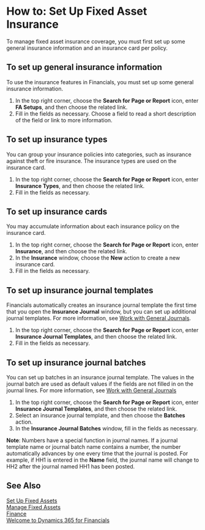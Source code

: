<properties
                pageTitle="How to: Set Up Fixed Asset Insurance| Financials"
                description="Describes how to set the system up for insurance of fixed assets."
                services="project-madeira"
                documentationCenter=""
                authors="SorenGP"
/>
<tags
    ms.service="project-madeira"
    ms.topic="article"
    ms.devlang="na"
    ms.tgt_pltfrm="na"
    ms.workload="na"
    ms.date="10/28/2016"
    ms.author="SorenGP" />

# How to: Set Up Fixed Asset Insurance
To manage fixed asset insurance coverage, you must first set up some general insurance information and an insurance card per policy.

## To set up general insurance information  
To use the insurance features in Financials, you must set up some general insurance information.  

1. In the top right corner, choose the **Search for Page or Report** icon, enter **FA Setups**, and then choose the related link.  
2. Fill in the fields as necessary. Choose a field to read a short description of the field or link to more information.  

## To set up insurance types  
You can group your insurance policies into categories, such as insurance against theft or fire insurance. The insurance types are used on the insurance card.

1. In the top right corner, choose the **Search for Page or Report** icon, enter **Insurance Types**, and then choose the related link.  
2. Fill in the fields as necessary.

## To set up insurance cards  
You may accumulate information about each insurance policy on the insurance card.  

1. In the top right corner, choose the **Search for Page or Report** icon, enter **Insurance**, and then choose the related link.  
2. In the **Insurance** window, choose the **New** action to create a  new insurance card.  
3. Fill in the fields as necessary.

## To set up insurance journal templates  
Financials automatically creates an insurance journal template the first time that you open the **Insurance Journal** window, but you can set up additional journal templates. For more information, see [Work with General Journals](ui-work-general-journals.md).  

1. In the top right corner, choose the **Search for Page or Report** icon, enter **Insurance Journal Templates**, and then choose the related link.  
2. Fill in the fields as necessary.

## To set up insurance journal batches  
You can set up batches in an insurance journal template. The values in the journal batch are used as default values if the fields are not filled in on the journal lines. For more information, see [Work with General Journals](ui-work-general-journals.md)  

1. In the top right corner, choose the **Search for Page or Report** icon, enter **Insurance Journal Templates**, and then choose the related link.  
2. Select an insurance journal template, and then choose the **Batches** action.
3. In the **Insurance Journal Batches** window, fill in the fields as necessary.

**Note**: Numbers have a special function in journal names. If a journal template name or journal batch name contains a number, the number automatically advances by one every time that the journal is posted. For example, if HH1 is entered in the **Name** field, the journal name will change to HH2 after the journal named HH1 has been posted.

## See Also
[Set Up Fixed Assets](fa-setup.md)  
[Manage Fixed Assets](fa-manage.md)  
[Finance](finance.md)  
[Welcome to Dynamics 365 for Financials](madeira-get-started.md)
